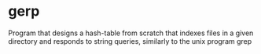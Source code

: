 # gerp
Program that designs a hash-table from scratch that indexes files in a given directory and responds to string queries, similarly to the unix program grep
